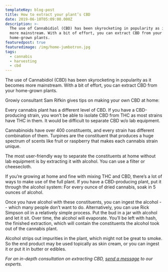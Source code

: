 ```yaml
---
templateKey: blog-post
title: How to extract your plant’s CBD
date: 2019-06-10T05:09:00.000Z
description: >-
  The use of Cannabidiol (CBD) has been skyrocketing in popularity as it becomes
  more mainstream. With a bit of effort, you can extract CBD from your
  home-grown plants.
featuredpost: true
featuredimage: /img/home-jumbotron.jpg
tags:
  - cannabis
  - harvesting
  - cbd
---
```

The use of Cannabidiol (CBD) has been skyrocketing in popularity as it becomes more mainstream. With a bit of effort, you can extract CBD from your home-grown plants.

Growiy consultant Sam Rifkin gives tips on making your own CBD at home:

Every cannabis plant has a different level of CBD. If you have a CBD-producing strain, you won’t be able to isolate CBD from THC as most strains have THC in them. It would be difficult to separate CBD w/o lab equipment.

Cannabinoids have over 400 constituents, and every strain has different combination of them. Turpines are the constituent that produces a huge spectrum of scents like fruit or raspberry that makes each cannabis strain unique. 

The most user-friendly way to separate the constituents at home without lab equipment is by extracting it with alcohol. You can use a filter or cheesecloth. 

If you’re growing at home and fine with mixing THC and CBD, there’s a lot of ways to make use of the full plant. If you have a CBD-producing plant, put it through the alcohol system: For every ounce of dried cannabis, soak in 5 ounces of alcohol. 

Once you have alcohol with these constituents, you can ingest the alcohol -- which many people don’t want to do. Alternatively, you can use Rick Simpson oil in a relatively simple process. Put the bud in a jar with alcohol and let it sit. Over time, the alcohol will evaporate. You’ll be left with hash, the finished extraction, which will contain the constituents the alcohol took out of the cannabis plant. 

Alcohol strips out impurities in the plant, which might not be great to smoke. So the end product may be used topically as skin cream, or you can ingest it or put it in butter or edibles. 

_For an in-depth consultation on extracting CBD,_ [_send a message_](https://www.growiy.com/free-help-growing-cannabis/) _to our experts._

